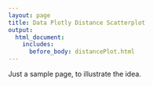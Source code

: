 ```yaml
---
layout: page
title: Data Plotly Distance Scatterplot
output:
  html_document:
    includes:
      before_body: distancePlot.html
---
```


Just a sample page, to illustrate the idea.
